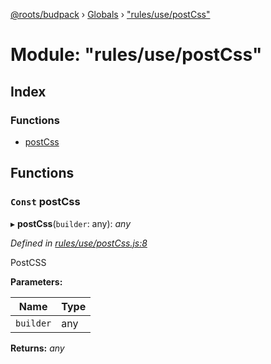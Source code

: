 [@roots/budpack](../README.md) › [Globals](../globals.md) › ["rules/use/postCss"](_rules_use_postcss_.md)

# Module: "rules/use/postCss"

## Index

### Functions

* [postCss](_rules_use_postcss_.md#const-postcss)

## Functions

### `Const` postCss

▸ **postCss**(`builder`: any): *any*

*Defined in [rules/use/postCss.js:8](https://github.com/roots/bud-support/blob/bc9161d/src/budpack/builder/webpack/rules/use/postCss.js#L8)*

PostCSS

**Parameters:**

Name | Type |
------ | ------ |
`builder` | any |

**Returns:** *any*
